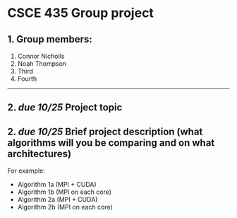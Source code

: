 # CSCE 435 Group project

## 1. Group members:
1. Connor Nicholls
2. Noah Thompson
3. Third
4. Fourth

---

## 2. _due 10/25_ Project topic

## 2. _due 10/25_ Brief project description (what algorithms will you be comparing and on what architectures)

For example:
- Algorithm 1a (MPI + CUDA)
- Algorithm 1b (MPI on each core)
- Algorithm 2a (MPI + CUDA)
- Algorithm 2b (MPI on each core)
